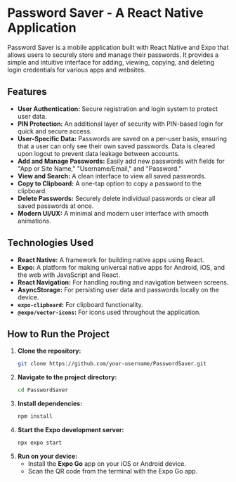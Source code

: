 # Password Saver - A React Native Application

Password Saver is a mobile application built with React Native and Expo that allows users to securely store and manage their passwords. It provides a simple and intuitive interface for adding, viewing, copying, and deleting login credentials for various apps and websites.

## Features

- **User Authentication:** Secure registration and login system to protect user data.
- **PIN Protection:** An additional layer of security with PIN-based login for quick and secure access.
- **User-Specific Data:** Passwords are saved on a per-user basis, ensuring that a user can only see their own saved passwords. Data is cleared upon logout to prevent data leakage between accounts.
- **Add and Manage Passwords:** Easily add new passwords with fields for "App or Site Name," "Username/Email," and "Password."
- **View and Search:** A clean interface to view all saved passwords.
- **Copy to Clipboard:** A one-tap option to copy a password to the clipboard.
- **Delete Passwords:** Securely delete individual passwords or clear all saved passwords at once.
- **Modern UI/UX:** A minimal and modern user interface with smooth animations.

## Technologies Used

- **React Native:** A framework for building native apps using React.
- **Expo:** A platform for making universal native apps for Android, iOS, and the web with JavaScript and React.
- **React Navigation:** For handling routing and navigation between screens.
- **AsyncStorage:** For persisting user data and passwords locally on the device.
- **`expo-clipboard`:** For clipboard functionality.
- **`@expo/vector-icons`:** For icons used throughout the application.

## How to Run the Project

1.  **Clone the repository:**
    ```bash
    git clone https://github.com/your-username/PasswordSaver.git
    ```
2.  **Navigate to the project directory:**
    ```bash
    cd PasswordSaver
    ```
3.  **Install dependencies:**
    ```bash
    npm install
    ```
4.  **Start the Expo development server:**
    ```bash
    npx expo start
    ```
5.  **Run on your device:**
    - Install the **Expo Go** app on your iOS or Android device.
    - Scan the QR code from the terminal with the Expo Go app.
